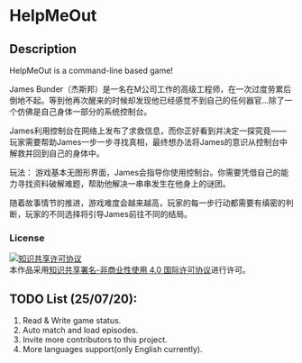 # HelpMeOut

## Description
HelpMeOut is a command-line based game!

James Bunder（杰斯邦）是一名在M公司工作的高级工程师，在一次过度劳累后倒地不起。等到他再次醒来的时候却发现他已经感觉不到自己的任何器官…除了一个仿佛是自己身体一部分的系统控制台。

James利用控制台在网络上发布了求救信息，而你正好看到并决定一探究竟——玩家需要帮助James一步一步寻找真相，最终想办法将James的意识从控制台中解救并回到自己的身体中。

玩法：
游戏基本无图形界面，James会指导你使用控制台。你需要凭借自己的能力寻找资料破解难题，帮助他解决一串串发生在他身上的谜团。

随着故事情节的推进，游戏难度会越来越高，玩家的每一步行动都需要有缜密的判断，玩家的不同选择将引导James前往不同的结局。
### License
<a rel="license" href="http://creativecommons.org/licenses/by-nc/4.0/"><img alt="知识共享许可协议" style="border-width:0" src="https://i.creativecommons.org/l/by-nc/4.0/88x31.png" /></a><br />本作品采用<a rel="license" href="http://creativecommons.org/licenses/by-nc/4.0/">知识共享署名-非商业性使用 4.0 国际许可协议</a>进行许可。

## TODO List (25/07/20):

1. Read & Write game status.
2. Auto match and load episodes.
3. Invite more contributors to this project.
4. More languages support(only English currently).
